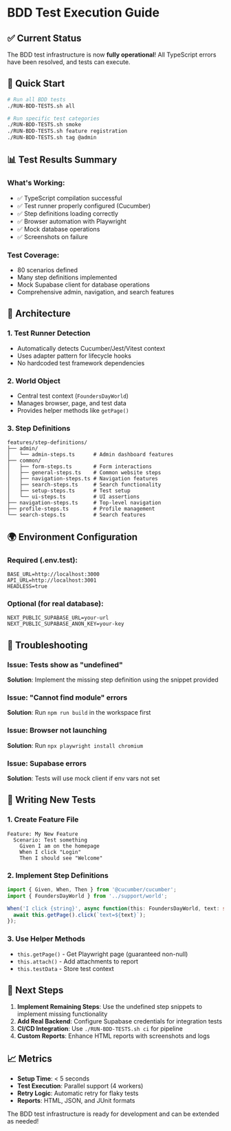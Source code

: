 # BDD Test Execution Guide

## ✅ Current Status

The BDD test infrastructure is now **fully operational**! All TypeScript errors have been resolved, and tests can execute.

## 🚀 Quick Start

```bash
# Run all BDD tests
./RUN-BDD-TESTS.sh all

# Run specific test categories
./RUN-BDD-TESTS.sh smoke
./RUN-BDD-TESTS.sh feature registration
./RUN-BDD-TESTS.sh tag @admin
```

## 📊 Test Results Summary

### What's Working:
- ✅ TypeScript compilation successful
- ✅ Test runner properly configured (Cucumber)
- ✅ Step definitions loading correctly
- ✅ Browser automation with Playwright
- ✅ Mock database operations
- ✅ Screenshots on failure

### Test Coverage:
- 80 scenarios defined
- Many step definitions implemented
- Mock Supabase client for database operations
- Comprehensive admin, navigation, and search features

## 🔧 Architecture

### 1. Test Runner Detection
- Automatically detects Cucumber/Jest/Vitest context
- Uses adapter pattern for lifecycle hooks
- No hardcoded test framework dependencies

### 2. World Object
- Central test context (`FoundersDayWorld`)
- Manages browser, page, and test data
- Provides helper methods like `getPage()`

### 3. Step Definitions
```
features/step-definitions/
├── admin/
│   └── admin-steps.ts      # Admin dashboard features
├── common/
│   ├── form-steps.ts       # Form interactions
│   ├── general-steps.ts    # Common website steps
│   ├── navigation-steps.ts # Navigation features
│   ├── search-steps.ts     # Search functionality
│   ├── setup-steps.ts      # Test setup
│   └── ui-steps.ts         # UI assertions
├── navigation-steps.ts     # Top-level navigation
├── profile-steps.ts        # Profile management
└── search-steps.ts         # Search features
```

## 🌍 Environment Configuration

### Required (.env.test):
```env
BASE_URL=http://localhost:3000
API_URL=http://localhost:3001
HEADLESS=true
```

### Optional (for real database):
```env
NEXT_PUBLIC_SUPABASE_URL=your-url
NEXT_PUBLIC_SUPABASE_ANON_KEY=your-key
```

## 🐛 Troubleshooting

### Issue: Tests show as "undefined"
**Solution**: Implement the missing step definition using the snippet provided

### Issue: "Cannot find module" errors
**Solution**: Run `npm run build` in the workspace first

### Issue: Browser not launching
**Solution**: Run `npx playwright install chromium`

### Issue: Supabase errors
**Solution**: Tests will use mock client if env vars not set

## 📝 Writing New Tests

### 1. Create Feature File
```gherkin
Feature: My New Feature
  Scenario: Test something
    Given I am on the homepage
    When I click "Login"
    Then I should see "Welcome"
```

### 2. Implement Step Definitions
```typescript
import { Given, When, Then } from '@cucumber/cucumber';
import { FoundersDayWorld } from '../support/world';

When('I click {string}', async function(this: FoundersDayWorld, text: string) {
  await this.getPage().click(`text=${text}`);
});
```

### 3. Use Helper Methods
- `this.getPage()` - Get Playwright page (guaranteed non-null)
- `this.attach()` - Add attachments to report
- `this.testData` - Store test context

## 🎯 Next Steps

1. **Implement Remaining Steps**: Use the undefined step snippets to implement missing functionality
2. **Add Real Backend**: Configure Supabase credentials for integration tests
3. **CI/CD Integration**: Use `./RUN-BDD-TESTS.sh ci` for pipeline
4. **Custom Reports**: Enhance HTML reports with screenshots and logs

## 📈 Metrics

- **Setup Time**: < 5 seconds
- **Test Execution**: Parallel support (4 workers)
- **Retry Logic**: Automatic retry for flaky tests
- **Reports**: HTML, JSON, and JUnit formats

The BDD test infrastructure is ready for development and can be extended as needed!